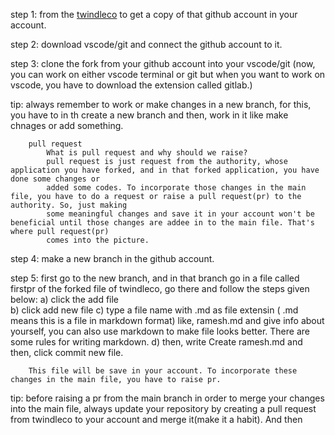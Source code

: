 step 1: from the [twindleco](https://github.com/twindle-co/twindle) to get a copy of that github account in your account.
 
step 2: download vscode/git and connect the github account to it.

step 3: clone the fork from your github account into your vscode/git (now, you can work on either vscode terminal or git but when you want to work on vscode, 
        you have to download the extension called gitlab.)
   
tip:    always remember to work or make changes in a new branch, for this, you have to in th create a new branch and then, work in it like make chnages or add 
        something.
        
        pull request
            What is pull request and why should we raise?
            pull request is just request from the authority, whose application you have forked, and in that forked application, you have done some changes or 
            added some codes. To incorporate those changes in the main file, you have to do a request or raise a pull request(pr) to the authority. So, just making 
            some meaningful changes and save it in your account won't be beneficial until those changes are addee in to the main file. That's where pull request(pr)
            comes into the picture. 
            
step 4: make a new branch in the github account.

step 5: first go to the new branch, and in that branch go in a file called firstpr of the forked file of twindleco, go there and follow the steps given below: 
        a) click the add file  
        b) click add new file
        c) type a file name with .md as file extensin ( .md means this is a file in markdown format)
           like, ramesh.md and give info about yourself, you can also use markdown to make file looks better. There are some rules for writing markdown.
        d) then, write Create ramesh.md and then, click commit new file.
        
        This file will be save in your account. To incorporate these changes in the main file, you have to raise pr.
        
tip: before raising a pr from the main branch in order to merge your changes into the main file, always update your repository by creating a pull request from twindleco to your account 
     and merge it(make it a habit). And then 
